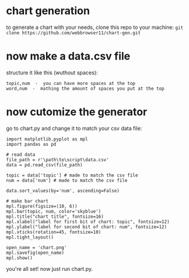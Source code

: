 # chart generation
to generate a chart with your needs, clone this repo to your machine: `git clone https://github.com/webbrowser11/chart-gen.git`
# now make a data.csv file
structure it like this (wuthout spaces):
```
topic,num  -  you can have more spaces at the top
word,num  -  mathing the amount of spaces you put at the top
```
# now cutomize the generator
go to chart.py and change it to match your csv data file:
```
import matplotlib.pyplot as mpl
import pandas as pd

# read data
file_path = r'\path\to\script\data.csv'
data = pd.read_csv(file_path)

topic = data['topic'] # made to match the csv file
num = data['num'] # made to match the csv file

data.sort_values(by='num', ascending=False)

# make bar chart
mpl.figure(figsize=(10, 6))
mpl.bar(topic, num, color='skyblue')
mpl.title("chart title", fontsize=16)
mpl.xlabel("label for first bit of chart: topic", fontsize=12)
mpl.ylabel("label for second bit of chart: num", fontsize=12)
mpl.xticks(rotation=45, fontsize=10)
mpl.tight_layout()

open_name = 'chart.png'
mpl.savefig(open_name)
mpl.show()
```
you're all set! now just run chart.py.
